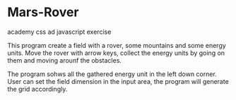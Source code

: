 # Mars-Rover
academy css ad javascript exercise

This program create a field with a rover, some mountains and some energy units.
Move the rover with arrow keys, collect the energy units by going on them and moving arounf the obstacles.

The program sohws all the gathered energy unit in the left down corner.
User can set the field dimension in the input area, the program will generate the grid accordingly.
